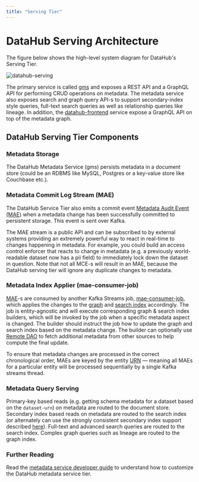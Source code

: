 ```yaml
---
title: "Serving Tier"
---
```


# DataHub Serving Architecture

The figure below shows the high-level system diagram for DataHub's Serving Tier. 

![datahub-serving](../imgs/datahub-serving.png)

The primary service is called [gms](../../metadata-service) and exposes a REST API and a GraphQL API for performing CRUD operations on metadata. The metadata service also exposes search and graph query API-s to support secondary-index style queries, full-text search queries as well as relationship queries like lineage. In addition, the [datahub-frontend](../../datahub-frontend) service expose a GraphQL API on top of the metadata graph. 

## DataHub Serving Tier Components

### Metadata Storage

The DataHub Metadata Service (gms) persists metadata in a document store (could be an RDBMS like MySQL, Postgres or a key-value store like Couchbase etc.). 

### Metadata Commit Log Stream (MAE)

The DataHub Service Tier also emits a commit event [Metadata Audit Event (MAE)] when a metadata change has been successfully committed to persistent storage. This event is sent over Kafka. 

The MAE stream is a public API and can be subscribed to by external systems providing an extremely powerful way to react in real-time to changes happening in metadata. For example, you could build an access control enforcer that reacts to change in metadata (e.g. a previously world-readable dataset now has a pii field) to immediately lock down the dataset in question.
Note that not all MCE-s will result in an MAE, because the DataHub serving tier will ignore any duplicate changes to metadata.

### Metadata Index Applier (mae-consumer-job)

[MAE]-s are consumed by another Kafka Streams job, [mae-consumer-job], which applies the changes to the [graph] and [search index] accordingly. 
The job is entity-agnostic and will execute corresponding graph & search index builders, which will be invoked by the job when a specific metadata aspect is changed. 
The builder should instruct the job how to update the graph and search index based on the metadata change. 
The builder can optionally use [Remote DAO] to fetch additional metadata from other sources to help compute the final update.

To ensure that metadata changes are processed in the correct chronological order, MAEs are keyed by the entity [URN] — meaning all MAEs for a particular entity will be processed sequentially by a single Kafka streams thread. 

### Metadata Query Serving

Primary-key based reads (e.g. getting schema metadata for a dataset based on the `dataset-urn`) on metadata are routed to the document store. Secondary index based reads on metadata are routed to the search index (or alternately can use the strongly consistent secondary index support described [here]()). Full-text and advanced search queries are routed to the search index. Complex graph queries such as lineage are routed to the graph index. 

### Further Reading

Read the [metadata service developer guide](../how/build-metadata-service.md) to understand how to customize the DataHub metadata service tier. 


[RecordTemplate]: https://github.com/linkedin/rest.li/blob/master/data/src/main/java/com/linkedin/data/template/RecordTemplate.java
[GenericRecord]: https://github.com/apache/avro/blob/master/lang/java/avro/src/main/java/org/apache/avro/generic/GenericRecord.java
[DAO]: https://en.wikipedia.org/wiki/Data_access_object
[Pegasus]: https://linkedin.github.io/rest.li/DATA-Data-Schema-and-Templates
[relationship]: ../what/relationship.md
[entity]: ../what/entity.md
[aspect]: ../what/aspect.md
[GMS]: ../what/gms.md
[MAE]: ../what/mxe.md#metadata-audit-event-mae
[rest.li]: https://rest.li


[Metadata Change Event (MCE)]: ../what/mxe.md#metadata-change-event-mce
[Metadata Audit Event (MAE)]: ../what/mxe.md#metadata-audit-event-mae
[MAE]: ../what/mxe.md#metadata-audit-event-mae
[equivalent Pegasus format]: https://linkedin.github.io/rest.li/how_data_is_represented_in_memory#the-data-template-layer
[graph]: ../what/graph.md
[search index]: ../what/search-index.md
[mce-consumer-job]: ../../metadata-jobs/mce-consumer-job
[mae-consumer-job]: ../../metadata-jobs/mae-consumer-job
[Remote DAO]: ../architecture/metadata-serving.md#remote-dao
[URN]: ../what/urn.md
[Metadata Modelling]: ../modeling/metadata-model.md
[Entity]: ../what/entity.md
[Relationship]: ../what/relationship.md
[Search Document]: ../what/search-document.md
[metadata aspect]: ../what/aspect.md
[Python emitters]: https://datahubproject.io/docs/metadata-ingestion/#using-as-a-library
